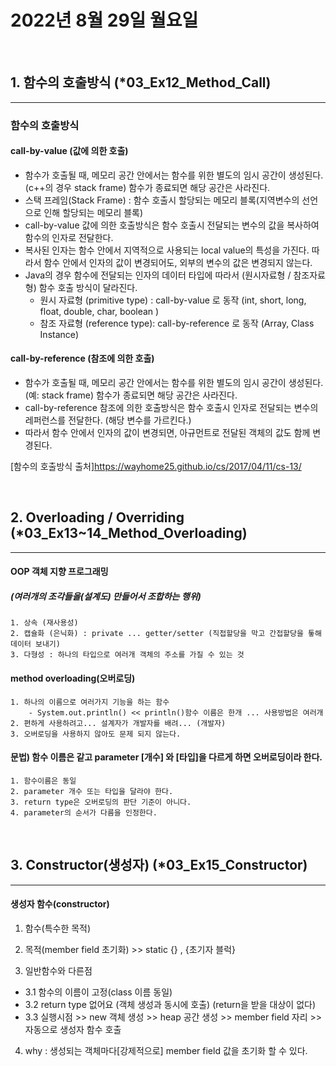 # 2022년 8월 29일 월요일
<br>


## 1. 함수의 호출방식 (*03_Ex12_Method_Call)
---
### 함수의 호출방식 

#### call-by-value (값에 의한 호출)

+ 함수가 호출될 때, 메모리 공간 안에서는 함수를 위한 별도의 임시 공간이 생성된다. (c++의 경우 stack frame) 함수가 종료되면 해당 공간은 사라진다.
+ 스택 프레임(Stack Frame) : 함수 호출시 할당되는 메모리 블록(지역변수의 선언으로 인해 할당되는 메모리 블록)
+ call-by-value 값에 의한 호출방식은 함수 호출시 전달되는 변수의 값을 복사하여 함수의 인자로 전달한다.
+ 복사된 인자는 함수 안에서 지역적으로 사용되는 local value의 특성을 가진다.
    따라서 함수 안에서 인자의 값이 변경되어도, 외부의 변수의 값은 변경되지 않는다.
+ Java의 경우 함수에 전달되는 인자의 데이터 타입에 따라서 (원시자료형 / 참조자료형) 함수 호출 방식이 달라진다.
    + 원시 자료형 (primitive type) : call-by-value 로 동작 (int, short, long, float, double, char, boolean )
    + 참조 자료형 (reference type): call-by-reference 로 동작 (Array, Class Instance)

#### call-by-reference (참조에 의한 호출)

+ 함수가 호출될 때, 메모리 공간 안에서는 함수를 위한 별도의 임시 공간이 생성된다. (예: stack frame) 함수가 종료되면 해당 공간은 사라진다.
+ call-by-reference 참조에 의한 호출방식은 함수 호출시 인자로 전달되는 변수의 레퍼런스를 전달한다. (해당 변수를 가르킨다.)
+ 따라서 함수 안에서 인자의 값이 변경되면, 아규먼트로 전달된 객체의 값도 함께 변경된다.

[함수의 호출방식 출처]https://wayhome25.github.io/cs/2017/04/11/cs-13/

<br>

## 2. Overloading / Overriding (*03_Ex13~14_Method_Overloading)
---

#### OOP 객체 지향 프로그래밍
##### (여러개의 조각들을(설계도) 만들어서 조합하는 행위)

    1. 상속 (재사용성)
    2. 캡슐화 (은닉화) : private ... getter/setter (직접할당을 막고 간접할당을 톻해 데이터 보내기)
    3. 다형성 : 하나의 타입으로 여러개 객체의 주소를 가질 수 있는 것

#### method overloading(오버로딩)
    1. 하나의 이름으로 여러가지 기능을 하는 함수
        - System.out.println() << println()함수 이름은 한개 ... 사용방법은 여러개
    2. 편하게 사용하려고... 설계자가 개발자를 배려... (개발자)
    3. 오버로딩을 사용하지 않아도 문제 되지 않는다.

#### 문법) 함수 이름은 같고 parameter [개수] 와 [타입]을 다르게 하면 오버로딩이라 한다.
    1. 함수이름은 동일
    2. parameter 개수 또는 타입을 달라야 한다.
    3. return type은 오버로딩의 판단 기준이 아니다.
    4. parameter의 순서가 다름을 인정한다.

<br>

## 3. Constructor(생성자) (*03_Ex15_Constructor)
---

#### 생성자 함수(constructor)

1. 함수(특수한 목적)
2. 목적(member field 초기화) >> static {} , {초기자 블럭}

3. 일반함수와 다른점
+ 3.1 함수의 이름이 고정(class 이름 동일)
+ 3.2 return type 없어요 (객체 생성과 동시에 호출) (return을 받을 대상이 없다)
+ 3.3 실행시점 >> new 객체 생성 >> heap 공간 생성 >> member field 자리 >> 자동으로 생성자 함수 호출

4. why : 생성되는 객체마다[강제적으로] member field 값을 초기화 할 수 있다.